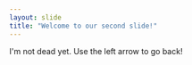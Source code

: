 ```yaml
---
layout: slide
title: "Welcome to our second slide!"
---
```

I'm not dead yet.
Use the left arrow to go back!
